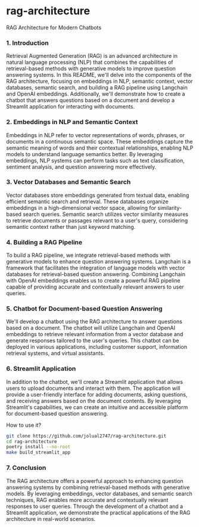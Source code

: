 # rag-architecture
RAG Architecture for Modern Chatbots

### 1. Introduction

Retrieval Augmented Generation (RAG) is an advanced architecture in natural language processing (NLP) that combines the capabilities of retrieval-based methods with generative models to improve question answering systems. In this README, we'll delve into the components of the RAG architecture, focusing on embeddings in NLP, semantic context, vector databases, semantic search, and building a RAG pipeline using Langchain and OpenAI embeddings. Additionally, we'll demonstrate how to create a chatbot that answers questions based on a document and develop a Streamlit application for interacting with documents.

### 2. Embeddings in NLP and Semantic Context

Embeddings in NLP refer to vector representations of words, phrases, or documents in a continuous semantic space. These embeddings capture the semantic meaning of words and their contextual relationships, enabling NLP models to understand language semantics better. By leveraging embeddings, NLP systems can perform tasks such as text classification, sentiment analysis, and question answering more effectively.

### 3. Vector Databases and Semantic Search

Vector databases store embeddings generated from textual data, enabling efficient semantic search and retrieval. These databases organize embeddings in a high-dimensional vector space, allowing for similarity-based search queries. Semantic search utilizes vector similarity measures to retrieve documents or passages relevant to a user's query, considering semantic context rather than just keyword matching.

### 4. Building a RAG Pipeline

To build a RAG pipeline, we integrate retrieval-based methods with generative models to enhance question answering systems. Langchain is a framework that facilitates the integration of language models with vector databases for retrieval-based question answering. Combining Langchain with OpenAI embeddings enables us to create a powerful RAG pipeline capable of providing accurate and contextually relevant answers to user queries.

### 5. Chatbot for Document-based Question Answering

We'll develop a chatbot using the RAG architecture to answer questions based on a document. The chatbot will utilize Langchain and OpenAI embeddings to retrieve relevant information from a vector database and generate responses tailored to the user's queries. This chatbot can be deployed in various applications, including customer support, information retrieval systems, and virtual assistants.

### 6. Streamlit Application

In addition to the chatbot, we'll create a Streamlit application that allows users to upload documents and interact with them. The application will provide a user-friendly interface for adding documents, asking questions, and receiving answers based on the document contents. By leveraging Streamlit's capabilities, we can create an intuitive and accessible platform for document-based question answering.

How to use it?

```sh
git clone https://github.com/jolual2747/rag-architecture.git
cd rag-architecture
poetry install --no-root
make build_streamlit_app
```

### 7. Conclusion

The RAG architecture offers a powerful approach to enhancing question answering systems by combining retrieval-based methods with generative models. By leveraging embeddings, vector databases, and semantic search techniques, RAG enables more accurate and contextually relevant responses to user queries. Through the development of a chatbot and a Streamlit application, we demonstrate the practical applications of the RAG architecture in real-world scenarios.